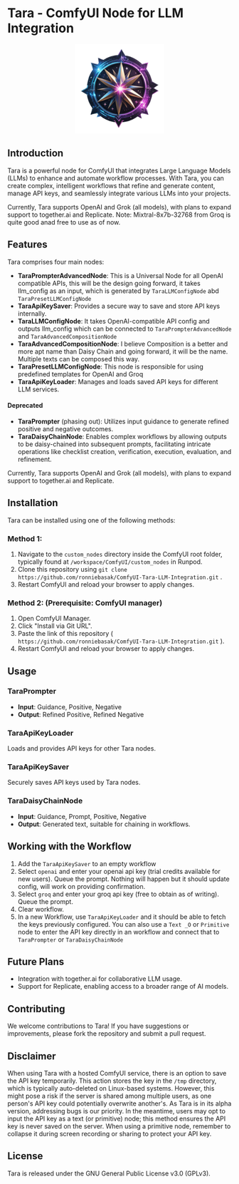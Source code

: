 # Tara - ComfyUI Node for LLM Integration

<p align="center">
  <img src="logo/tara-logo.webp" alt="Tara Logo" width="200"/>
</p>

## Introduction
Tara is a powerful node for ComfyUI that integrates Large Language Models (LLMs) to enhance and automate workflow processes. With Tara, you can create complex, intelligent workflows that refine and generate content, manage API keys, and seamlessly integrate various LLMs into your projects.

Currently, Tara supports OpenAI and Grok (all models), with plans to expand support to together.ai and Replicate.
Note: Mixtral-8x7b-32768 from Groq is quite good anad free to use as of now.

## Features
Tara comprises four main nodes:

- **TaraPrompterAdvancedNode**: This is a Universal Node for all OpenAI compatible APIs, this will be the design going forward, it takes llm_config as an input, which is generated by `TaraLLMConfigNode` abd `TaraPresetLLMConfigNode`
- **TaraApiKeySaver**: Provides a secure way to save and store API keys internally.
- **TaraLLMConfigNode**: It takes OpenAI-compatible API config and outputs llm_config which can be connected to `TaraPrompterAdvancedNode` and `TaraAdvancedCompositionNode`
- **TaraAdvancedCompositionNode**: I believe Composition is a better and more apt name than Daisy Chain and going forward, it will be the name. Multiple texts can be composed this way.
- **TaraPresetLLMConfigNode**: This node is responsible for using predefined templates for OpenAI and Groq
- **TaraApiKeyLoader**: Manages and loads saved API keys for different LLM services.

#### Deprecated
- **TaraPrompter** (phasing out): Utilizes input guidance to generate refined positive and negative outcomes.
- **TaraDaisyChainNode**: Enables complex workflows by allowing outputs to be daisy-chained into subsequent prompts, facilitating intricate operations like checklist creation, verification, execution, evaluation, and refinement.


Currently, Tara supports OpenAI and Grok (all models), with plans to expand support to together.ai and Replicate.

## Installation
Tara can be installed using one of the following methods:

### Method 1:
1. Navigate to the `custom_nodes` directory inside the ComfyUI root folder, typically found at `/workspace/ComfyUI/custom_nodes` in Runpod.
2. Clone this repository using `git clone https://github.com/ronniebasak/ComfyUI-Tara-LLM-Integration.git` .
3. Restart ComfyUI and reload your browser to apply changes.

### Method 2: (Prerequisite: ComfyUI manager)
1. Open ComfyUI Manager.
2. Click "Install via Git URL".
3. Paste the link of this repository ( `https://github.com/ronniebasak/ComfyUI-Tara-LLM-Integration.git` ).
4. Restart ComfyUI and reload your browser to apply changes.

## Usage
### TaraPrompter
- **Input**: Guidance, Positive, Negative
- **Output**: Refined Positive, Refined Negative

### TaraApiKeyLoader
Loads and provides API keys for other Tara nodes.

### TaraApiKeySaver
Securely saves API keys used by Tara nodes.

### TaraDaisyChainNode
- **Input**: Guidance, Prompt, Positive, Negative
- **Output**: Generated text, suitable for chaining in workflows.

## Working with the Workflow 
1. Add the `TaraApiKeySaver` to an empty workflow
2. Select `openai` and enter your openai api key (trial credits available for new users). Queue the prompt. Nothing will happen but it should update config, will work on providing confirmation.
3. Select `groq` and enter your groq api key (free to obtain as of writing). Queue the prompt.
4. Clear workflow.
5. In a new Workflow, use `TaraApiKeyLoader` and it should be able to fetch the keys previously configured. You can also use a `Text _O` or `Primitive` node to enter the API key directly in an workflow and connect that to `TaraPrompter` or `TaraDaisyChainNode`

## Future Plans
- Integration with together.ai for collaborative LLM usage.
- Support for Replicate, enabling access to a broader range of AI models.

## Contributing
We welcome contributions to Tara! If you have suggestions or improvements, please fork the repository and submit a pull request.

## Disclaimer
When using Tara with a hosted ComfyUI service, there is an option to save the API key temporarily. This action stores the key in the `/tmp` directory, which is typically auto-deleted on Linux-based systems. However, this might pose a risk if the server is shared among multiple users, as one person's API key could potentially overwrite another's. As Tara is in its alpha version, addressing bugs is our priority. In the meantime, users may opt to input the API key as a text (or primitive) node; this method ensures the API key is never saved on the server. When using a primitive node, remember to collapse it during screen recording or sharing to protect your API key.

## License
Tara is released under the GNU General Public License v3.0 (GPLv3).
